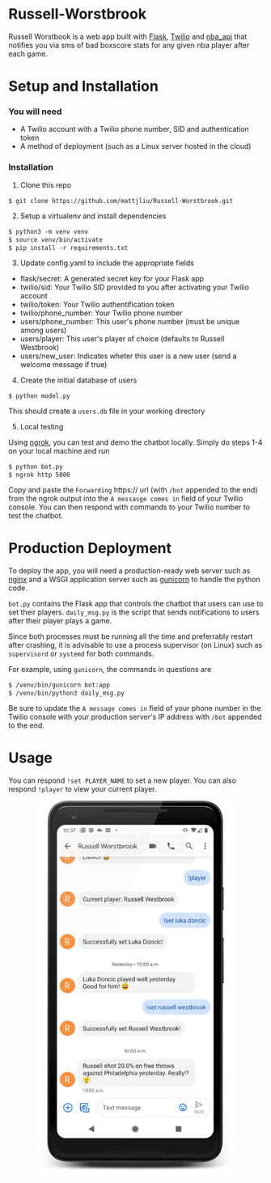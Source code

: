 # Russell-Worstbrook
Russell Worstbook is a web app built with [Flask](http://flask.palletsprojects.com/en/1.1.x/), [Twilio](https://www.twilio.com/docs/usage/api) and [nba_api](https://github.com/swar/nba_api) that notifies you via sms of bad boxscore stats for any given nba player after each game. 

# Setup and Installation

### You will need
* A Twilio account with a Twilio phone number, SID and authentication token
* A method of deployment (such as a Linux server hosted in the cloud)

### Installation
1. Clone this repo
```console
$ git clone https://github.com/mattjliu/Russell-Worstbrook.git
```

2. Setup a virtualenv and install dependencies
```console
$ python3 -m venv venv
$ source venv/bin/activate
$ pip install -r requirements.txt
```

3. Update config.yaml to include the appropriate fields
  * flask/secret: A generated secret key for your Flask app
  * twilio/sid: Your Twilio SID provided to you after activating your Twilio account
  * twilio/token: Your Twilio authentification token
  * twilio/phone_number: Your Twilio phone number
  * users/phone_number: This user's phone number (must be unique among users)
  * users/player: This user's player of choice (defaults to Russell Westbrook)
  * users/new_user: Indicates wheter this user is a new user (send a welcome message if true)
  
4. Create the initial database of users
```console
$ python model.py
```
This should create a `users.db` file in your working directory

5. Local testing

Using [ngrok](https://ngrok.com/product), you can test and demo the chatbot locally. Simply do steps 1-4 on your local machine and run
```console
$ python bot.py
$ ngrok http 5000
```
Copy and paste the `Forwarding` https:// url (with `/bot` appended to the end) from the ngrok output into the `A messasge comes in` field of your Twilio console. You can then respond with commands to your Twilio number to test the chatbot.

# Production Deployment
To deploy the app, you will need a production-ready web server such as [nginx](https://www.nginx.com/) and a WSGI application server such as [gunicorn](https://gunicorn.org/) to handle the python code.

`bot.py` contains the Flask app that controls the chatbot that users can use to set their players. `daily_msg.py` is the script that sends notifications to users after their player plays a game.

Since both processes must be running all the time and preferrably restart after crashing, it is advisable to use a process supervisor (on Linux) such as `supervisord` or `systemd` for both commands.

For example, using `gunicorn`, the commands in questions are
```console
$ /venv/bin/gunicorn bot:app
$ /venv/bin/python3 daily_msg.py
```

Be sure to update the `A message comes in` field of your phone number in the Twilio console with your production server's IP address with `/bot` appended to the end.

# Usage
You can respond `!set PLAYER_NAME` to set a new player. You can also respond `!player` to view your current player.
<p align="center">
 <img src="/screenshots/screenshot1.png" width="400"/>
</p>
